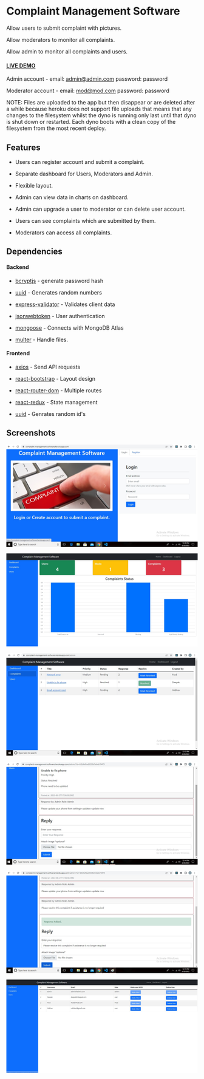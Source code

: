 # Complaint Management Software

 

Allow users to submit complaint with pictures.

Allow moderators to monitor all complaints.

Allow admin to monitor all complaints and users.

 

#### [LIVE DEMO]( https://complaint-management-software.herokuapp.com/)

 
Admin account - email: admin@admin.com password: password

Moderator account - email: mod@mod.com password: password

NOTE: Files are uploaded to the app but then disappear or are deleted after a while because heroku does not support file uploads that means that any changes to the filesystem whilst the dyno is running only last until that dyno is shut down or restarted. Each dyno boots with a clean copy of the filesystem from the most recent deploy.

## Features

- Users can register account and submit a complaint.

- Separate dashboard for Users, Moderators and Admin.

- Flexible layout.

- Admin can view data in charts on dashboard.

- Admin can upgrade a user to moderator or can delete user account.

- Users can see complaints which are submitted by them.

- Moderators can access all complaints.

 

## Dependencies

 

#### Backend

 

- [bcryptjs](https://www.npmjs.com/package/bcryptjs)                        - generate password hash

- [uuid]( https://www.npmjs.com/package/uuid)                                - Generates random numbers

- [express-validator](https://www.npmjs.com/package/express-validator)      - Validates client data

- [jsonwebtoken](https://www.npmjs.com/package/jsonwebtoken)                - User authentication

- [mongoose](https://www.npmjs.com/package/mongoose)                        - Connects with MongoDB Atlas

- [multer]( https://www.npmjs.com/package/multer)                            - Handle files.

 

#### Frontend

 

- [axios](https://www.npmjs.com/package/axios)                              - Send API requests

- [react-bootstrap](https://www.npmjs.com/package/react-bootstrap)          - Layout design

- [react-router-dom]( https://www.npmjs.com/package/react-router-dom)        - Multiple routes

- [react-redux](https://www.npmjs.com/package/react-redux)                  - State management

- [uuid](https://www.npmjs.com/package/uuid)                                - Genrates random id's

 

## Screenshots

![This is an image](https://github.com/deepak-punia/complaint-management-software/blob/main/uploads/screen4.jpg?raw=true)

![This is an image](https://github.com/deepak-punia/complaint-management-software/blob/main/uploads/dashboard.jpg?raw=true)

![This is an image](https://github.com/deepak-punia/complaint-management-software/blob/main/uploads/screen1.jpg?raw=true)

![This is an image](https://github.com/deepak-punia/complaint-management-software/blob/main/uploads/screen2.jpg?raw=true)

![This is an image](https://github.com/deepak-punia/complaint-management-software/blob/main/uploads/screen3.jpg?raw=true)

![This is an image](https://github.com/deepak-punia/complaint-management-software/blob/main/uploads/users.jpg?raw=true)

 